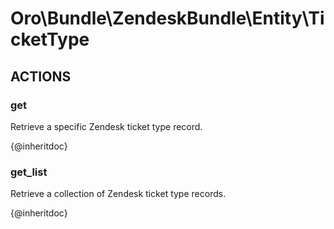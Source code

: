 # Oro\Bundle\ZendeskBundle\Entity\TicketType

## ACTIONS  

### get

Retrieve a specific Zendesk ticket type record.

{@inheritdoc}

### get_list

Retrieve a collection of Zendesk ticket type records.

{@inheritdoc}